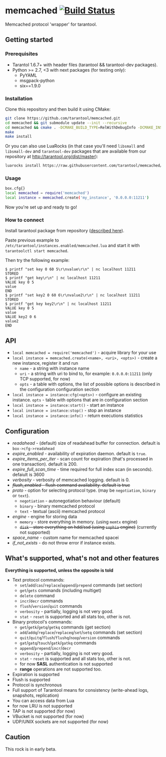 # memcached [![Build Status](https://travis-ci.org/tarantool/memcached.png?branch=master)](https://travis-ci.org/tarantool/memcached)

Memcached protocol 'wrapper' for tarantool.

## Getting started

### Prerequisites

 * Tarantol 1.6.7+ with header files (tarantool && tarantool-dev packages).
 * Python >= 2.7, <3 with next packages (for testing only):
   - PyYAML
   - msgpack-python
   - six==1.9.0

### Installation

Clone this repository and then build it using CMake:

``` bash
git clone https://github.com/tarantool/memcached.git
cd memcached && git submodule update --init --recursive
cd memcached && cmake . -DCMAKE_BUILD_TYPE=RelWithDebugInfo -DCMAKE_INSTALL_PREFIX=/usr
make
make install
```

Or you can also use LuaRocks (in that case you'll need `libsmall` and `libsmall-dev` and `tarantool-dev`
packages that are available from our repository at http://tarantool.org/dist/master):

``` bash
luarocks install https://raw.githubusercontent.com/tarantool/memcached/master/memcached-scm-1.rockspec --local
```

### Usage

``` bash
box.cfg{}
local memcached = require('memcached')
local instance = memcached.create('my_instance', '0.0.0.0:11211')
```

Now you're set up and ready to go!

### How to connect

Install tarantool package from repository ([described here](http://tarantool.org/download.html)).

Paste previous example to `/etc/tarantool/instances.enabled/memcached.lua` and start it with
`tarantoolctl start memcached`.

Then try the following example:

``` session
$ printf "set key 0 60 5\r\nvalue\r\n" | nc localhost 11211
STORED
$ printf "get key\r\n" | nc localhost 11211
VALUE key 0 5
value
END
$ printf "set key2 0 60 6\r\nvalue2\r\n" | nc localhost 11211
STORED
$ printf "get key key2\r\n" | nc localhost 11211
VALUE key 0 5
value
VALUE key2 0 6
value2
END
```

## API

* `local memcached = require('memcached')` - acquire library for your use
* `local instance = memcached.create(<name>, <uri>, <opts>)` - create a new instance, register it and run
  - `name` - a string with instance name
  - `uri`  - a string with uri to bind to, for example: `0.0.0.0:11211` (only TCP supported, for now)
  - `opts` - a table with options, the list of possible options is described in the configuration configuration section
* `local instance = instance:cfg(<opts>)` - configure an existing instance.
  `opts` - table with options that are in configuration section
* `local instance = instance:start()` - start an instance
* `local instance = instance:stop()` - stop an instance
* `local instance = instance:info()` - return executions statistics

## Configuration

* *readahead* - (default) size of readahead buffer for connection. default is `box->cfg->readahead`
* *expire_enabled* - availability of expiration daemon. default is `true`.
* *expire_items_per_iter* - scan count for expiration (that's processed in one transaction). default is 200.
* *expire_full_scan_time* - time required for full index scan (in seconds). defaiult is 3600
* *verbosity* - verbosity of memcached logging. default is 0.
* ~~*flush_enabled* - flush command availability. default is true~~
* *proto* - option for selecting protocol type. (may be `negotiation`, `binary` or `text`).
  - `negotiation` - autonegotiation behaviour (default)
  - `binary` - binary memcached protocol
  - `text` - textual (ascii) memcached protocol
* *engine* - engine for storing data
  - `memory` - store everything in memory. (using `memtx` engine)
  - ~~`disk` - store everything on hdd/ssd (using `sophia` engine)~~ (currently not supported)
* *space_name* - custom name for memcached spacei
* *if_not_exists* - do not throw error if instance exists.

## What's supported, what's not and other features

**Everything is supported, unless the opposite is told**

* Text protocol commands:
  - `set`/`add`/`cas`/`replace`/`append`/`prepend` commands (set section)
  - `get`/`gets` commands (including multiget)
  - `delete` command
  - `incr`/`decr` commands
  - `flush`/`version`/`quit` commands
  - `verbosity` - partially, logging is not very good.
  - `stat` - `reset` is supported and all stats too, other is not.
* Binary protocol's commands:
  - `get`/`getk`/`getq`/`getkq` commands (get section)
  - `add`/`addq`/`replace`/`replaceq`/`set`/`setq` commands (set section)
  - `quit`/`quitq`/`flush`/`flushq`/`noop`/`version` commands
  - `gat`/`gatq`/`touch`/`gatk`/`gatkq` commands
  - `append`/`prepend`/`incr`/`decr`
  - `verbosity` - partially, logging is not very good.
  - `stat` - `reset` is supported and all stats too, other is not.
  - for now **SASL** authentication is not supported
  - **range** operations are not supported too.
* Expiration is supported
* Flush is supported
* Protocol is synchronous
* Full support of Tarantool means for consistency (write-ahead logs, snapshots, replication)
* You can access data from Lua
* for now LRU is not supported
* TAP is not supported (for now)
* VBucket is not supported (for now)
* UDP/UNIX sockets are not supported (for now)

## Caution

This rock is in early beta.
